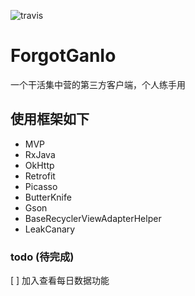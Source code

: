 ![travis](https://travis-ci.org/forgot2015/ForgotGanIo.svg?branch=master)

# ForgotGanIo
一个干活集中营的第三方客户端，个人练手用

## 使用框架如下
- MVP
- RxJava
- OkHttp
- Retrofit
- Picasso
- ButterKnife
- Gson
- BaseRecyclerViewAdapterHelper
- LeakCanary


### todo (待完成)
[ ] 加入查看每日数据功能
